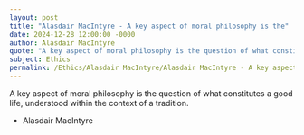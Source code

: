 ```yaml
---
layout: post
title: "Alasdair MacIntyre - A key aspect of moral philosophy is the"
date: 2024-12-28 12:00:00 -0000
author: Alasdair MacIntyre
quote: "A key aspect of moral philosophy is the question of what constitutes a good life, understood within the context of a tradition."
subject: Ethics
permalink: /Ethics/Alasdair MacIntyre/Alasdair MacIntyre - A key aspect of moral philosophy is the
---
```


A key aspect of moral philosophy is the question of what constitutes a good life, understood within the context of a tradition.

- Alasdair MacIntyre
